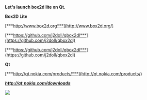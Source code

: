 **Let's launch box2d lite on Qt.**

<span id="Box2D_Lite" class="anchor"></span>**Box2D Lite**

[***http://www.box2d.org***](http://www.box2d.org/)

[***https://github.com/j2doll/qbox2dl***](https://github.com/j2doll/qbox2dl)

[***https://github.com/j2doll/qbox2dl***](https://github.com/j2doll/qbox2dl)

<span id="Qt" class="anchor"></span>**Qt**

[***http://qt.nokia.com/products/***](http://qt.nokia.com/products/)

***http://qt.nokia.com/downloads***

![](./media/image1.jpeg)
